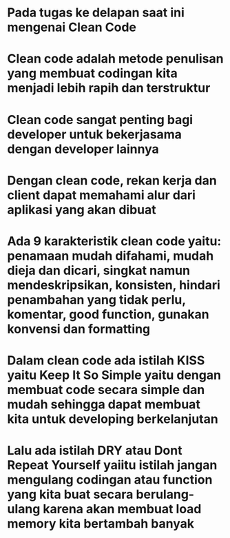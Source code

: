 # Pada tugas ke delapan saat ini mengenai Clean Code

# Clean code adalah metode penulisan yang membuat codingan kita menjadi lebih rapih dan terstruktur
# Clean code sangat penting bagi developer untuk bekerjasama dengan developer lainnya
# Dengan clean code, rekan kerja dan client dapat memahami alur dari aplikasi yang akan dibuat
# Ada 9 karakteristik clean code yaitu: penamaan mudah difahami, mudah dieja dan dicari, singkat namun mendeskripsikan, konsisten, hindari penambahan yang tidak perlu, komentar, good function, gunakan konvensi dan formatting
# Dalam clean code ada istilah KISS yaitu Keep It So Simple yaitu dengan membuat code secara simple dan mudah sehingga dapat membuat kita untuk developing berkelanjutan
# Lalu ada istilah DRY atau Dont Repeat Yourself yaiitu istilah jangan mengulang codingan atau function yang kita buat secara berulang-ulang karena akan membuat load memory kita bertambah banyak